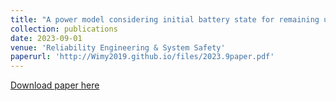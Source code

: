 ```yaml
---
title: "A power model considering initial battery state for remaining useful life prediction of lithium-ion batteries"
collection: publications
date: 2023-09-01
venue: 'Reliability Engineering & System Safety'
paperurl: 'http://Wimy2019.github.io/files/2023.9paper.pdf'
---
```


[Download paper here](http://Wimy2019.github.io/files/2023.9paper.pdf)
